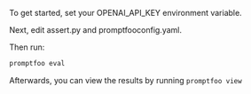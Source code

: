 To get started, set your OPENAI_API_KEY environment variable.

Next, edit assert.py and promptfooconfig.yaml.

Then run:

```sh
promptfoo eval
```

Afterwards, you can view the results by running `promptfoo view`
